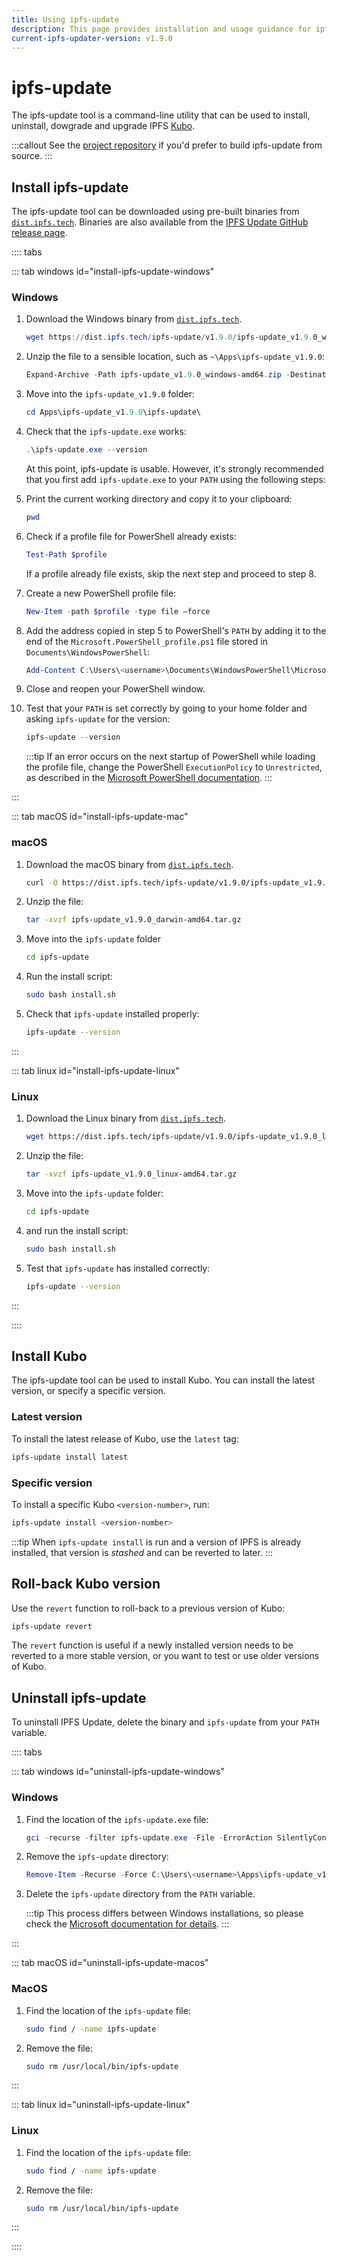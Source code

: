 ```yaml
---
title: Using ipfs-update
description: This page provides installation and usage guidance for ipfs-update, a command-line utility that can be used to install, uninstall, dowgrade and upgrade IPFS Kubo.
current-ipfs-updater-version: v1.9.0
---
```


# ipfs-update

The ipfs-update tool is a command-line utility that can be used to install, uninstall, dowgrade and upgrade IPFS [Kubo](../install/command-line.md). 

:::callout
See the [project repository](https://github.com/ipfs/ipfs-update#from-source) if you'd prefer to build ipfs-update from source.
:::

## Install ipfs-update

The ipfs-update tool can be downloaded using pre-built binaries from [`dist.ipfs.tech`](https://dist.ipfs.tech/#ipfs-update). Binaries are also available from the [IPFS Update GitHub release page](https://github.com/ipfs/ipfs-update/releases).

:::: tabs

::: tab windows id="install-ipfs-update-windows"

### Windows

1. Download the Windows binary from [`dist.ipfs.tech`](https://dist.ipfs.tech/#ipfs-update).

   ```powershell
   wget https://dist.ipfs.tech/ipfs-update/v1.9.0/ipfs-update_v1.9.0_windows-amd64.zip -Outfile ipfs-update_v1.9.0_windows-amd64.zip
   ```

1. Unzip the file to a sensible location, such as `~\Apps\ipfs-update_v1.9.0`:

   ```powershell
   Expand-Archive -Path ipfs-update_v1.9.0_windows-amd64.zip -DestinationPath ~\Apps\ipfs-update_v1.9.0
   ```

1. Move into the `ipfs-update_v1.9.0` folder:

   ```powershell
   cd Apps\ipfs-update_v1.9.0\ipfs-update\
   ```

1. Check that the `ipfs-update.exe` works:

   ```powershell
   .\ipfs-update.exe --version
   ```

   At this point, ipfs-update is usable. However, it's strongly recommended that you first add `ipfs-update.exe` to your `PATH` using the following steps:

1. Print the current working directory and copy it to your clipboard:

   ```powershell
   pwd
   ```

1. Check if a profile file for PowerShell already exists:

   ```powershell
   Test-Path $profile
   ```

   If a profile already file exists, skip the next step and proceed to step 8.
 
1. Create a new PowerShell profile file:

   ```powershell
   New-Item -path $profile -type file –force
   ```

1. Add the address copied in step 5 to PowerShell's `PATH` by adding it to the end of the `Microsoft.PowerShell_profile.ps1` file stored in `Documents\WindowsPowerShell`:

   ```powershell
   Add-Content C:\Users\<username>\Documents\WindowsPowerShell\Microsoft.PowerShell_profile.ps1 "[System.Environment]::SetEnvironmentVariable('PATH',`$Env:PATH+';;C:\Users\<username>\Apps\ipfs-update_v1.9.0\ipfs-update')"
   ```

1. Close and reopen your PowerShell window. 


1. Test that your `PATH` is set correctly by going to your home folder and asking `ipfs-update` for the version:

   ```powershell
   ipfs-update --version
   ```

      :::tip
      If an error occurs on the next startup of PowerShell while loading the profile file, change the PowerShell `ExecutionPolicy` to `Unrestricted`, as described in the [Microsoft PowerShell documentation](https://docs.microsoft.com/en-us/powershell/module/microsoft.powershell.security/set-executionpolicy?view=powershell-7).
      :::


:::

::: tab macOS id="install-ipfs-update-mac"

### macOS

1. Download the macOS binary from [`dist.ipfs.tech`](https://dist.ipfs.tech/#ipfs-update).

   ```bash
   curl -O https://dist.ipfs.tech/ipfs-update/v1.9.0/ipfs-update_v1.9.0_darwin-amd64.tar.gz
   ```

1. Unzip the file:

   ```bash
   tar -xvzf ipfs-update_v1.9.0_darwin-amd64.tar.gz
   ```

1. Move into the `ipfs-update` folder 

   ```bash
   cd ipfs-update
   ```

1. Run the install script:

   ```bash
   sudo bash install.sh
   ```

4. Check that `ipfs-update` installed properly:

   ```bash
   ipfs-update --version
   ```

:::

::: tab linux id="install-ipfs-update-linux"

### Linux

1. Download the Linux binary from [`dist.ipfs.tech`](https://dist.ipfs.tech/#ipfs-update).

   ```bash
   wget https://dist.ipfs.tech/ipfs-update/v1.9.0/ipfs-update_v1.9.0_linux-amd64.tar.gz
   ```

1. Unzip the file:

   ```bash
   tar -xvzf ipfs-update_v1.9.0_linux-amd64.tar.gz
   ```

1. Move into the `ipfs-update` folder:

   ```bash
   cd ipfs-update
   ```

1. and run the install script:
   
   ```bash
   sudo bash install.sh
   ```

4. Test that `ipfs-update` has installed correctly:

   ```bash
   ipfs-update --version
   ```

:::

::::

## Install Kubo

The ipfs-update tool can be used to install Kubo. You can install the latest version, or specify a specific version.

### Latest version 

To install the latest release of Kubo, use the `latest` tag:

```bash
ipfs-update install latest
```

### Specific version
To install a specific Kubo `<version-number>`, run:

```bash
ipfs-update install <version-number>
```

:::tip
When `ipfs-update install` is run and a version of IPFS is already installed, that version is _stashed_ and can be reverted to later.
:::

## Roll-back Kubo version

Use the `revert` function to roll-back to a previous version of Kubo:

```bash
ipfs-update revert
```

The `revert` function is useful if a newly installed version needs to be reverted to a more stable version, or you want to test or use older versions of Kubo.

## Uninstall ipfs-update

To uninstall IPFS Update, delete the binary and `ipfs-update` from your `PATH` variable.

:::: tabs

::: tab windows id="uninstall-ipfs-update-windows"

### Windows

1. Find the location of the `ipfs-update.exe` file:

   ```powershell
   gci -recurse -filter ipfs-update.exe -File -ErrorAction SilentlyContinue
   ```

2. Remove the `ipfs-update` directory:

   ```powershell
   Remove-Item -Recurse -Force C:\Users\<username>\Apps\ipfs-update_v1.9.0
   ```

3. Delete the `ipfs-update` directory from the `PATH` variable. 

      :::tip
      This process differs between Windows installations, so please check the [Microsoft documentation for details](https://docs.microsoft.com/en-us/cpp/build/setting-the-path-and-environment-variables-for-command-line-builds?view=msvc-160).
      :::

:::

::: tab macOS id="uninstall-ipfs-update-macos"

### MacOS

1. Find the location of the `ipfs-update` file:

   ```bash
   sudo find / -name ipfs-update
   ```

2. Remove the file:

   ```bash
   sudo rm /usr/local/bin/ipfs-update
   ```

:::

::: tab linux id="uninstall-ipfs-update-linux"

### Linux

1. Find the location of the `ipfs-update` file:

   ```bash
   sudo find / -name ipfs-update
   ```

2. Remove the file:

   ```bash
   sudo rm /usr/local/bin/ipfs-update
   ```

:::

::::